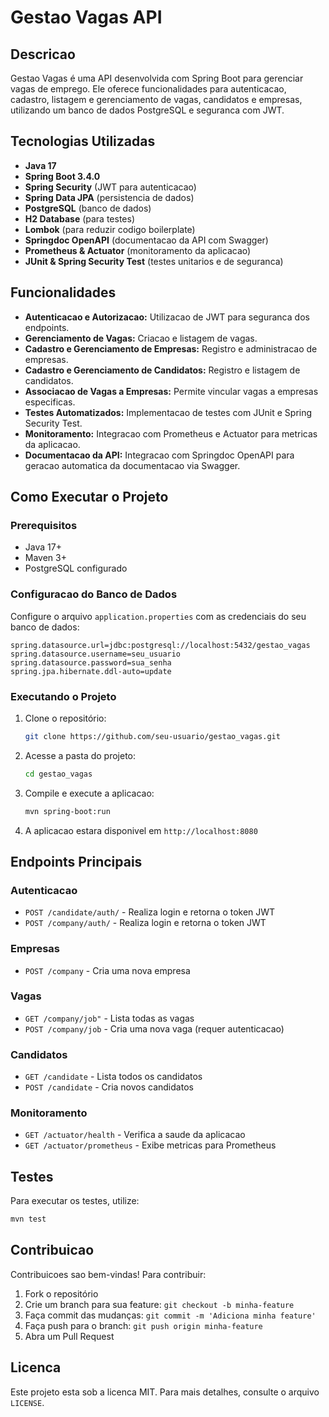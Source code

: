 # Gestao Vagas API

## Descricao

Gestao Vagas é uma API desenvolvida com Spring Boot para gerenciar vagas de emprego. Ele oferece funcionalidades para autenticacao, cadastro, listagem e gerenciamento de vagas, candidatos e empresas, utilizando um banco de dados PostgreSQL e seguranca com JWT.

## Tecnologias Utilizadas

- **Java 17**
- **Spring Boot 3.4.0**
- **Spring Security** (JWT para autenticacao)
- **Spring Data JPA** (persistencia de dados)
- **PostgreSQL** (banco de dados)
- **H2 Database** (para testes)
- **Lombok** (para reduzir codigo boilerplate)
- **Springdoc OpenAPI** (documentacao da API com Swagger)
- **Prometheus & Actuator** (monitoramento da aplicacao)
- **JUnit & Spring Security Test** (testes unitarios e de seguranca)

## Funcionalidades

- **Autenticacao e Autorizacao:** Utilizacao de JWT para seguranca dos endpoints.
- **Gerenciamento de Vagas:** Criacao e listagem de vagas.
- **Cadastro e Gerenciamento de Empresas:** Registro e administracao de empresas.
- **Cadastro e Gerenciamento de Candidatos:** Registro e listagem de candidatos.
- **Associacao de Vagas a Empresas:** Permite vincular vagas a empresas especificas.
- **Testes Automatizados:** Implementacao de testes com JUnit e Spring Security Test.
- **Monitoramento:** Integracao com Prometheus e Actuator para metricas da aplicacao.
- **Documentacao da API:** Integracao com Springdoc OpenAPI para geracao automatica da documentacao via Swagger.

## Como Executar o Projeto

### Prerequisitos

- Java 17+
- Maven 3+
- PostgreSQL configurado

### Configuracao do Banco de Dados

Configure o arquivo `application.properties` com as credenciais do seu banco de dados:

```properties
spring.datasource.url=jdbc:postgresql://localhost:5432/gestao_vagas
spring.datasource.username=seu_usuario
spring.datasource.password=sua_senha
spring.jpa.hibernate.ddl-auto=update
```

### Executando o Projeto

1. Clone o repositório:
   ```sh
   git clone https://github.com/seu-usuario/gestao_vagas.git
   ```
2. Acesse a pasta do projeto:
   ```sh
   cd gestao_vagas
   ```
3. Compile e execute a aplicacao:
   ```sh
   mvn spring-boot:run
   ```
4. A aplicacao estara disponivel em `http://localhost:8080`

## Endpoints Principais

### Autenticacao

- `POST /candidate/auth/` - Realiza login e retorna o token JWT
- `POST /company/auth/` - Realiza login e retorna o token JWT

### Empresas

- `POST /company` - Cria uma nova empresa

### Vagas

- `GET /company/job"` - Lista todas as vagas
- `POST /company/job` - Cria uma nova vaga (requer autenticacao)

### Candidatos

- `GET /candidate` - Lista todos os candidatos
- `POST /candidate` - Cria novos candidatos

### Monitoramento

- `GET /actuator/health` - Verifica a saude da aplicacao
- `GET /actuator/prometheus` - Exibe metricas para Prometheus

## Testes

Para executar os testes, utilize:

```sh
mvn test
```

## Contribuicao

Contribuicoes sao bem-vindas! Para contribuir:

1. Fork o repositório
2. Crie um branch para sua feature: `git checkout -b minha-feature`
3. Faça commit das mudanças: `git commit -m 'Adiciona minha feature'`
4. Faça push para o branch: `git push origin minha-feature`
5. Abra um Pull Request

## Licenca

Este projeto esta sob a licenca MIT. Para mais detalhes, consulte o arquivo `LICENSE`.

